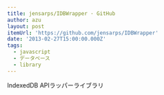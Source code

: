 ```yaml
---
title: jensarps/IDBWrapper · GitHub
author: azu
layout: post
itemUrl: 'https://github.com/jensarps/IDBWrapper'
date: '2013-02-27T15:00:00.000Z'
tags:
  - javascript
  - データベース
  - library
---
```

IndexedDB APIラッパーライブラリ
